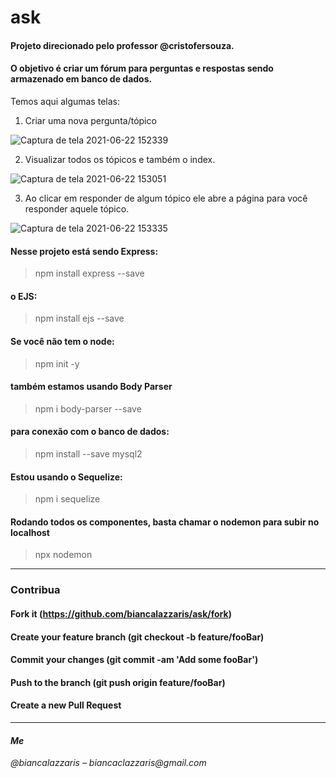 # ask

#### Projeto direcionado pelo professor @cristofersouza.
#### O objetivo é criar um fórum para perguntas e respostas sendo armazenado em banco de dados. 

Temos aqui algumas telas:

1. Criar uma nova pergunta/tópico

![Captura de tela 2021-06-22 152339](https://user-images.githubusercontent.com/61711182/122979529-09d8d280-d36e-11eb-8baa-ff6c391b92fd.png)

2. Visualizar todos os tópicos e também o index.

![Captura de tela 2021-06-22 153051](https://user-images.githubusercontent.com/61711182/122980294-db0f2c00-d36e-11eb-931a-c748d5aeb480.png)

3. Ao clicar em responder de algum tópico ele abre a página para você responder aquele tópico.

![Captura de tela 2021-06-22 153335](https://user-images.githubusercontent.com/61711182/122980604-3c36ff80-d36f-11eb-8dc4-6f3950ab8d55.png)


#### Nesse projeto está sendo Express:
> npm install express --save

#### o EJS:
> npm install ejs --save

#### Se você não tem o node:
> npm init -y

#### também estamos usando Body Parser 
> npm i body-parser --save

#### para conexão com o banco de dados:
> npm install --save mysql2

#### Estou usando o Sequelize:
> npm i sequelize 


#### Rodando todos os componentes, basta chamar o nodemon para subir no localhost
> npx nodemon 



--------------------

### Contribua
#### Fork it (https://github.com/biancalazzaris/ask/fork)
#### Create your feature branch (git checkout -b feature/fooBar)
#### Commit your changes (git commit -am 'Add some fooBar')
#### Push to the branch (git push origin feature/fooBar)
#### Create a new Pull Request

--------------------

#### *Me*
_@biancalazzaris – biancaclazzaris@gmail.com_
